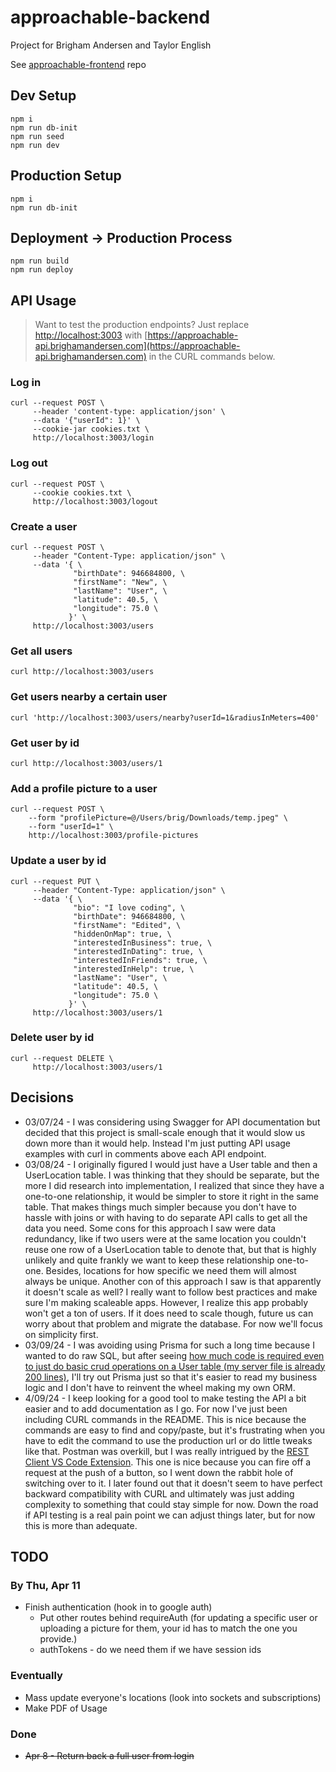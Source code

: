 # approachable-backend

Project for Brigham Andersen and Taylor English

See [approachable-frontend](https://github.com/janksmap/approachable-frontend) repo

## Dev Setup

```
npm i
npm run db-init
npm run seed
npm run dev
```

## Production Setup

```
npm i
npm run db-init
```

## Deployment -> Production Process

```
npm run build
npm run deploy
```

## API Usage

> Want to test the production endpoints? Just replace [http://localhost:3003](http://localhost:3003) with [https://approachable-api.brighamandersen.com](https://approachable-api.brighamandersen.com) in the CURL commands below.

### Log in

```
curl --request POST \
     --header 'content-type: application/json' \
     --data '{"userId": 1}' \
     --cookie-jar cookies.txt \
     http://localhost:3003/login
```

### Log out

```
curl --request POST \
     --cookie cookies.txt \
     http://localhost:3003/logout
```

### Create a user

```
curl --request POST \
     --header "Content-Type: application/json" \
     --data '{ \
              "birthDate": 946684800, \
              "firstName": "New", \
              "lastName": "User", \
              "latitude": 40.5, \
              "longitude": 75.0 \
             }' \
     http://localhost:3003/users
```

### Get all users

```
curl http://localhost:3003/users
```

### Get users nearby a certain user

```
curl 'http://localhost:3003/users/nearby?userId=1&radiusInMeters=400'
```

### Get user by id

```
curl http://localhost:3003/users/1
```

### Add a profile picture to a user

```
curl --request POST \
    --form "profilePicture=@/Users/brig/Downloads/temp.jpeg" \
    --form "userId=1" \
    http://localhost:3003/profile-pictures
```

### Update a user by id

```
curl --request PUT \
     --header "Content-Type: application/json" \
     --data '{ \
              "bio": "I love coding", \
              "birthDate": 946684800, \
              "firstName": "Edited", \
              "hiddenOnMap": true, \
              "interestedInBusiness": true, \
              "interestedInDating": true, \
              "interestedInFriends": true, \
              "interestedInHelp": true, \
              "lastName": "User", \
              "latitude": 40.5, \
              "longitude": 75.0 \
             }' \
     http://localhost:3003/users/1
```

### Delete user by id

```
curl --request DELETE \
     http://localhost:3003/users/1
```

## Decisions

- 03/07/24 - I was considering using Swagger for API documentation but decided that this project is small-scale enough that it would slow us down more than it would help. Instead I'm just putting API usage examples with curl in comments above each API endpoint.
- 03/08/24 - I originally figured I would just have a User table and then a UserLocation table. I was thinking that they should be separate, but the more I did research into implementation, I realized that since they have a one-to-one relationship, it would be simpler to store it right in the same table. That makes things much simpler because you don't have to hassle with joins or with having to do separate API calls to get all the data you need. Some cons for this approach I saw were data redundancy, like if two users were at the same location you couldn't reuse one row of a UserLocation table to denote that, but that is highly unlikely and quite frankly we want to keep these relationship one-to-one. Besides, locations for how specific we need them will almost always be unique. Another con of this approach I saw is that apparently it doesn't scale as well? I really want to follow best practices and make sure I'm making scaleable apps. However, I realize this app probably won't get a ton of users. If it does need to scale though, future us can worry about that problem and migrate the database. For now we'll focus on simplicity first.
- 03/09/24 - I was avoiding using Prisma for such a long time because I wanted to do raw SQL, but after seeing [how much code is required even to just do basic crud operations on a User table (my server file is already 200 lines)](https://github.com/brighambandersen/approachable-backend/blob/12d5e945ab1b015efc96b47ed86a3adf98452704/src/server.ts#L126), I'll try out Prisma just so that it's easier to read my business logic and I don't have to reinvent the wheel making my own ORM.
- 4/09/24 - I keep looking for a good tool to make testing the API a bit easier and to add documentation as I go. For now I've just been including CURL commands in the README. This is nice because the commands are easy to find and copy/paste, but it's frustrating when you have to edit the command to use the production url or do little tweaks like that. Postman was overkill, but I was really intrigued by the [REST Client VS Code Extension](https://marketplace.visualstudio.com/items?itemName=humao.rest-client). This one is nice because you can fire off a request at the push of a button, so I went down the rabbit hole of switching over to it. I later found out that it doesn't seem to have perfect backward compatibility with CURL and ultimately was just adding complexity to something that could stay simple for now. Down the road if API testing is a real pain point we can adjust things later, but for now this is more than adequate.

## TODO

### By Thu, Apr 11

- Finish authentication (hook in to google auth)
  - Put other routes behind requireAuth (for updating a specific user or uploading a picture for them, your id has to match the one you provide.)
  - authTokens - do we need them if we have session ids

### Eventually

- Mass update everyone's locations (look into sockets and subscriptions)
- Make PDF of Usage

### Done

- ~~Apr 8 - Return back a full user from login~~
